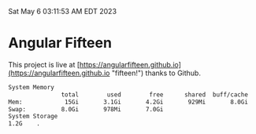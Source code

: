 Sat May  6 03:11:53 AM EDT 2023

# Angular Fifteen


This project is live at [https://angularfifteen.github.io](https://angularfifteen.github.io "fifteen!") thanks to Github.

```bash
System Memory
               total        used        free      shared  buff/cache   available
Mem:            15Gi       3.1Gi       4.2Gi       929Mi       8.0Gi        10Gi
Swap:          8.0Gi       978Mi       7.0Gi
System Storage
1.2G	.
```
```bash
